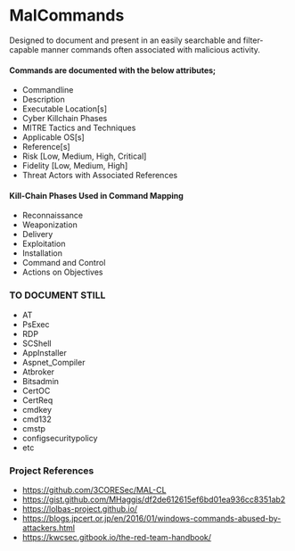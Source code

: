 # MalCommands

Designed to document and present in an easily searchable and filter-capable manner commands often associated with malicious activity.



#### Commands are documented with the below attributes;
* Commandline
* Description
* Executable Location[s]
* Cyber Killchain Phases
* MITRE Tactics and Techniques
* Applicable OS[s]
* Reference[s]
* Risk [Low, Medium, High, Critical]
* Fidelity [Low, Medium, High]
* Threat Actors with Associated References


#### Kill-Chain Phases Used in Command Mapping
* Reconnaissance
* Weaponization
* Delivery
* Exploitation
* Installation
* Command and Control
* Actions on Objectives


### TO DOCUMENT STILL
* AT
* PsExec
* RDP
* SCShell
* AppInstaller
* Aspnet_Compiler
* Atbroker
* Bitsadmin
* CertOC
* CertReq
* cmdkey
* cmd132
* cmstp
* configsecuritypolicy
* etc



### Project References
* https://github.com/3CORESec/MAL-CL
* https://gist.github.com/MHaggis/df2de612615ef6bd01ea936cc8351ab2
* https://lolbas-project.github.io/
* https://blogs.jpcert.or.jp/en/2016/01/windows-commands-abused-by-attackers.html
* https://kwcsec.gitbook.io/the-red-team-handbook/